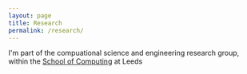 ```yaml
---
layout: page
title: Research
permalink: /research/
---
```


I'm part of the compuational science and engineering research group, within the [School of Computing](https://engineering.leeds.ac.uk/computing) at Leeds
